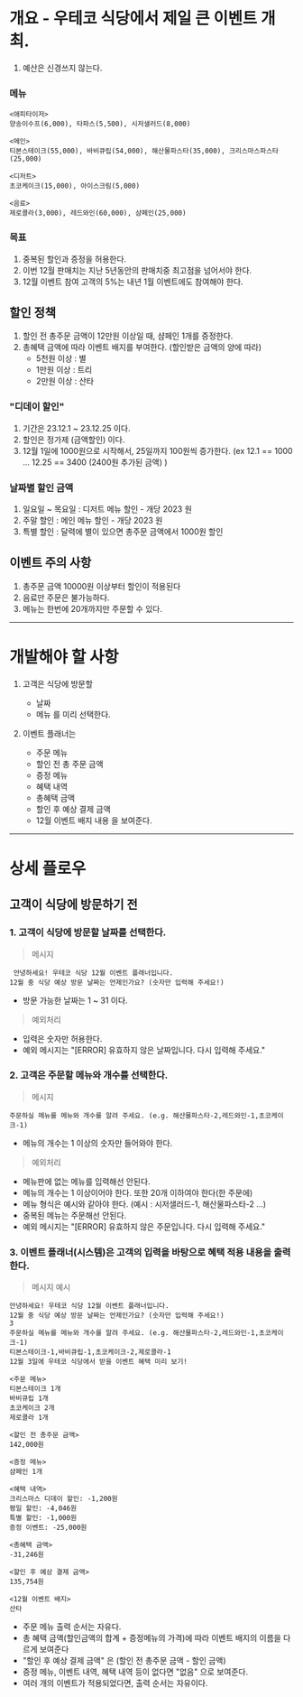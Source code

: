 # 개요 - 우테코 식당에서 제일 큰 이벤트 개최.

1. 예산은 신경쓰지 않는다.

### 메뉴
```
<애피타이저>
양송이수프(6,000), 타파스(5,500), 시저샐러드(8,000)

<메인>
티본스테이크(55,000), 바비큐립(54,000), 해산물파스타(35,000), 크리스마스파스타(25,000)

<디저트>
초코케이크(15,000), 아이스크림(5,000)

<음료>
제로콜라(3,000), 레드와인(60,000), 샴페인(25,000)
```
### 목표
1. 중복된 할인과 증정을 허용한다.
2. 이번 12월 판매치는 지난 5년동안의 판매치중 최고점을 넘어서야 한다.
3. 12월 이벤트 참여 고객의 5%는 내년 1월 이벤트에도 참여해야 한다.

## 할인 정책

1. 할인 전 총주문 금액이 12만원 이상일 때, 샴페인 1개를 증정한다.
2. 총혜택 금액에 따라 이벤트 배지를 부여한다. (할인받은 금액의 양에 따라)
   - 5천원 이상 : 별
   - 1만원 이상 : 트리
   - 2만원 이상 : 산타

### "디데이 할인"

1. 기간은 23.12.1 ~ 23.12.25 이다.
2. 할인은 정가제 (금액할인) 이다.
3. 12월 1일에 1000원으로 시작해서, 25일까지 100원씩 증가한다. (ex 12.1 == 1000 ... 12.25 == 3400 (2400원 추가된 금액) )

### 날짜별 할인 금액
1. 일요일 ~ 목요일 : 디저트 메뉴 할인 - 개당 2023 원
2. 주말 할인 : 메인 메뉴 할인 - 개당 2023 원
3. 특별 할인 : 달력에 별이 있으면 총주문 금액에서 1000원 할인

## 이벤트 주의 사항
1. 총주문 금액 10000원 이상부터 할인이 적용된다
2. 음료만 주문은 불가능하다.
3. 메뉴는 한번에 20개까지만 주문할 수 있다.

---

# 개발해야 할 사항

1. 고객은 식당에 방문할
   - 날짜
   - 메뉴
   를 미리 선택한다.

2. 이벤트 플래너는
   - 주문 메뉴
   - 할인 전 총 주문 금액
   - 증정 메뉴
   - 혜택 내역
   - 총혜택 금액
   - 할인 후 예상 결제 금액
   - 12월 이벤트 배지 내용
을 보여준다.

---

# 상세 플로우

## 고객이 식당에 방문하기 전 

### 1. 고객이 식당에 방문할 날짜를 선택한다.

> 메시지
```
 안녕하세요! 우테코 식당 12월 이벤트 플래너입니다.
12월 중 식당 예상 방문 날짜는 언제인가요? (숫자만 입력해 주세요!)
```

- 방문 가능한 날짜는 1 ~ 31 이다.

> 예외처리
- 입력은 숫자만 허용한다.
- 예외 메시지는 "[ERROR] 유효하지 않은 날짜입니다. 다시 입력해 주세요."


### 2. 고객은 주문할 메뉴와 개수를 선택한다.

> 메시지
```
주문하실 메뉴를 메뉴와 개수를 알려 주세요. (e.g. 해산물파스타-2,레드와인-1,초코케이크-1)
```

- 메뉴의 개수는 1 이상의 숫자만 들어와야 한다.

> 예외처리
- 메뉴판에 없는 메뉴를 입력해선 안된다.
- 메뉴의 개수는 1 이상이어야 한다. 또한 20개 이하여야 한다(한 주문에)
- 메뉴 형식은 예시와 같아야 한다. (예시 : 시저샐러드-1, 해산물파스타-2 ...)
- 중복된 메뉴는 주문해선 안된다.
- 예외 메시지는 "[ERROR] 유효하지 않은 주문입니다. 다시 입력해 주세요."


### 3. 이벤트 플래너(시스템)은 고객의 입력을 바탕으로 혜택 적용 내용을 출력한다. 

> 메시지 예시

```
안녕하세요! 우테코 식당 12월 이벤트 플래너입니다.
12월 중 식당 예상 방문 날짜는 언제인가요? (숫자만 입력해 주세요!)
3
주문하실 메뉴를 메뉴와 개수를 알려 주세요. (e.g. 해산물파스타-2,레드와인-1,초코케이크-1)
티본스테이크-1,바비큐립-1,초코케이크-2,제로콜라-1
12월 3일에 우테코 식당에서 받을 이벤트 혜택 미리 보기!
 
<주문 메뉴>
티본스테이크 1개
바비큐립 1개
초코케이크 2개
제로콜라 1개
 
<할인 전 총주문 금액>
142,000원
 
<증정 메뉴>
샴페인 1개
 
<혜택 내역>
크리스마스 디데이 할인: -1,200원
평일 할인: -4,046원
특별 할인: -1,000원
증정 이벤트: -25,000원
 
<총혜택 금액>
-31,246원
 
<할인 후 예상 결제 금액>
135,754원
 
<12월 이벤트 배지>
산타
```

- 주문 메뉴 출력 순서는 자유다.
- 총 혜택 금액(할인금액의 합계 + 증정메뉴의 가격)에 따라 이벤트 배지의 이름을 다르게 보여준다
- "할인 후 예상 결제 금액" 은 (할인 전 총주문 금액 - 할인 금액)
- 증정 메뉴, 이벤트 내역, 혜택 내역 등이 없다면 "없음" 으로 보여준다.
- 여러 개의 이벤트가 적용되었다면, 출력 순서는 자유이다.

  
